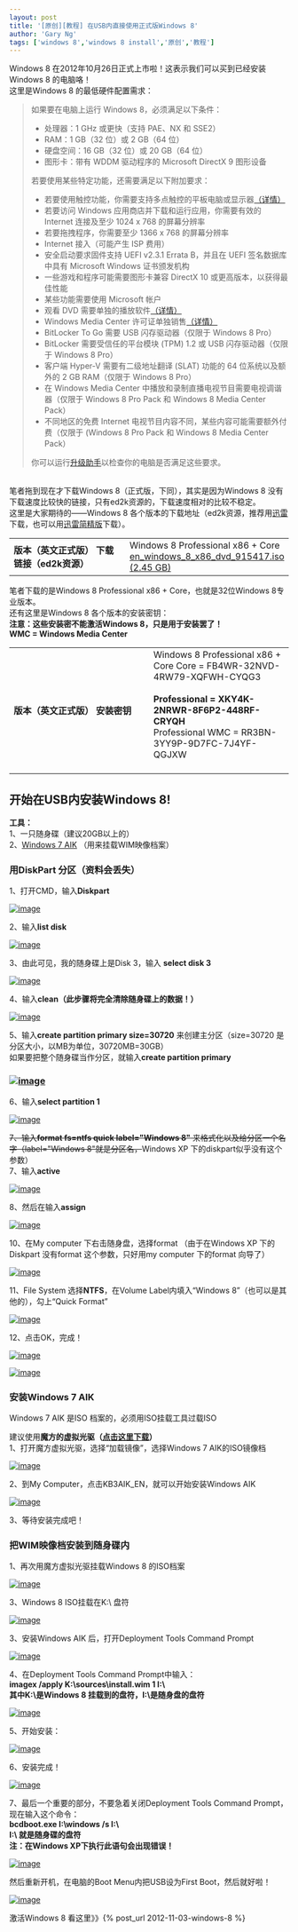 ```yaml
---
layout: post
title: '[原创][教程] 在USB内直接使用正式版Windows 8'
author: 'Gary Ng'
tags: ['windows 8','windows 8 install','原创','教程']
---
```


Windows 8 在2012年10月26日正式上市啦！这表示我们可以买到已经安装Windows
8 的电脑咯！  
 这里是Windows 8 的最低硬件配置需求：  

> 如果要在电脑上运行 Windows 8，必须满足以下条件：  
>
> -   处理器：1 GHz 或更快（支持 PAE、NX 和 SSE2）  
> -   RAM：1 GB（32 位）或 2 GB（64 位）  
> -   硬盘空间：16 GB（32 位）或 20 GB（64 位）  
> -   图形卡：带有 WDDM 驱动程序的 Microsoft DirectX 9 图形设备
>
> 若要使用某些特定功能，还需要满足以下附加要求：  
>
> -   若要使用触控功能，你需要支持多点触控的平板电脑或显示器[（详情）](http://windows.microsoft.com/zh-CN/windows-8/multitouch-harware-reqs)  
> -   若要访问 Windows 应用商店并下载和运行应用，你需要有效的 Internet
>     连接及至少 1024 x 768 的屏幕分辨率  
> -   若要拖拽程序，你需要至少 1366 x 768 的屏幕分辨率  
> -   Internet 接入（可能产生 ISP 费用）  
> -   安全启动要求固件支持 UEFI v2.3.1 Errata B，并且在 UEFI
>     签名数据库中具有 Microsoft Windows 证书颁发机构  
> -   一些游戏和程序可能需要图形卡兼容 DirectX 10
>     或更高版本，以获得最佳性能  
> -   某些功能需要使用 Microsoft 帐户  
> -   观看 DVD
>     需要单独的播放软件[（详情）](http://windows.microsoft.com/zh-CN/windows/dvd-playback-help)  
> -   Windows Media Center
>     许可证单独销售[（详情）](http://windows.microsoft.com/zh-CN/windows-8/feature-packs)  
> -   BitLocker To Go 需要 USB 闪存驱动器（仅限于 Windows 8 Pro）  
> -   BitLocker 需要受信任的平台模块 (TPM) 1.2 或 USB 闪存驱动器（仅限于
>     Windows 8 Pro）  
> -   客户端 Hyper-V 需要有二级地址翻译 (SLAT) 功能的 64
>     位系统以及额外的 2 GB RAM（仅限于 Windows 8 Pro）  
> -   在 Windows Media Center
>     中播放和录制直播电视节目需要电视调谐器（仅限于 Windows 8 Pro Pack
>     和 Windows 8 Media Center Pack）  
> -   不同地区的免费 Internet
>     电视节目内容不同，某些内容可能需要额外付费（仅限于 (Windows 8 Pro
>     Pack 和 Windows 8 Media Center Pack）
>
> 你可以运行[升级助手](http://windows.microsoft.com/zh-CN/windows-8/upgrade-to-windows-8)以检查你的电脑是否满足这些要求。

<!-- More -->
   
 笔者拖到现在才下载Windows 8（正式版，下同），其实是因为Windows 8
没有下载速度比较快的链接，只有ed2k资源的，下载速度相对的比较不稳定。  
 这里是大家期待的——Windows 8
各个版本的下载地址（ed2k资源，推荐用[迅雷](http://dl.xunlei.com/xl7.html)下载，也可以用[迅雷简精版](http://mini.xunlei.com/)下载）。  

<table>
<colgroup>
<col width="50%" />
<col width="50%" />
</colgroup>
<tbody>
<tr class="odd">
<td align="left"><strong>版本（英文正式版）</strong>
<strong>下载链接（ed2k资源）</strong></td>
<td align="left">Windows 8 Professional x86 + Core
<a href="ed2k://|file|en_windows_8_x86_dvd_915417.iso|2632460288|C357F5451EB803897CAA93437E0A7535|/">en_windows_8_x86_dvd_915417.iso (2.45 GB)</a></td>
</tr>
</tbody>
</table>

  
 笔者下载的是Windows 8 Professional x86 + Core，也就是32位Windows
8专业版本。  
 还有这里是Windows 8 各个版本的安装密钥：  
 **注意：这些安装密不能激活Windows 8，只是用于安装罢了！**  
 **WMC = Windows Media Center**  

<table>
<colgroup>
<col width="50%" />
<col width="50%" />
</colgroup>
<tbody>
<tr class="odd">
<td align="left"><strong>版本（英文正式版）</strong>
<strong>安装密钥</strong></td>
<td align="left">Windows 8 Professional x86 + Core
Core = FB4WR-32NVD-4RW79-XQFWH-CYQG3<br /> <strong><br /></strong> <strong>Professional = XKY4K-2NRWR-8F6P2-448RF-CRYQH</strong><br /> Professional WMC = RR3BN-3YY9P-9D7FC-7J4YF-QGJXW<br /><br /></td>
</tr>
</tbody>
</table>

  

## **开始在USB内安装Windows 8!**

**工具：**  
 1、一只随身碟（建议20GB以上的）  
 2、[Windows 7
AIK](http://download.microsoft.com/download/8/E/9/8E9BBC64-E6F8-457C-9B8D-F6C9A16E6D6A/KB3AIK_EN.iso)
（用来挂载WIM映像档案）  
  

### **用DiskPart 分区（资料会丢失）**

1、打开CMD，输入**Diskpart**  

[![image](http://lh5.ggpht.com/-sysPaxazumY/UJIpsB_O5xI/AAAAAAAACdk/AXrK3tqDPuY/image_thumb%25255B1%25255D.png?imgmax=800 "image")](http://lh4.ggpht.com/-ZCILUJ-AYSw/UJIprDrxQII/AAAAAAAACdc/5V99Cpp-Eq4/s1600-h/image%25255B3%25255D.png)  
  
 2、输入**list disk**  

[![image](http://lh3.ggpht.com/-nr1IqoVder8/UJIpuLV4eBI/AAAAAAAACd0/ksEtml6nwIg/image_thumb%25255B2%25255D.png?imgmax=800 "image")](http://lh4.ggpht.com/-CQzouyomP2U/UJIptOf1VCI/AAAAAAAACdo/tPZecgivxmY/s1600-h/image%25255B6%25255D.png)  
  
 3、由此可见，我的随身碟上是Disk 3，输入 **select disk 3**  

[![image](http://lh3.ggpht.com/-2ZuWfYPbTvY/UJIpwa6nF8I/AAAAAAAACeE/HStRAilFLR4/image_thumb%25255B5%25255D.png?imgmax=800 "image")](http://lh4.ggpht.com/-xGyGyGAytPA/UJIpvRuEM7I/AAAAAAAACd4/YyZTfuikWo0/s1600-h/image%25255B15%25255D.png)  
  
 4、输入**clean（此步骤将完全清除随身碟上的数据！）**  

[![image](http://lh4.ggpht.com/-0RWYnjeWsmc/UJIpz-nG_ZI/AAAAAAAACeU/vsUhuFUaBYc/image_thumb%25255B6%25255D.png?imgmax=800 "image")](http://lh6.ggpht.com/-uzc5VS_8EYc/UJIpxiodYRI/AAAAAAAACeM/IJyfkn1vO38/s1600-h/image%25255B18%25255D.png)  
  
 5、输入**create partition primary size=30720** 来创建主分区（size=30720
是分区大小，以MB为单位，30720MB=30GB）  
 如果要把整个随身碟当作分区，就输入**create partition primary**  

### [![image](http://lh5.ggpht.com/-Iq_vlctgv68/UJIp6Gy-JqI/AAAAAAAACek/9uX2FWYlpHU/image_thumb%25255B7%25255D.png?imgmax=800 "image")](http://lh3.ggpht.com/-a2JCq5eTcjY/UJIp0xFxjJI/AAAAAAAACeY/DCb50WL9JS8/image%25255B21%25255D.png?imgmax=800)

  
 6、输入**select partition 1**  

[![image](http://lh3.ggpht.com/-CT68Zh6wIe8/UJIp8Tl_OOI/AAAAAAAACew/yz0OAbhcI2g/image_thumb%25255B8%25255D.png?imgmax=800 "image")](http://lh6.ggpht.com/-_j2PLRo1KIg/UJIp7OgrRqI/AAAAAAAACes/5FHdFEpaSDU/s1600-h/image%25255B24%25255D.png)  
  
 <s>7、输入**format fs=ntfs quick label="Windows 8"**
来格式化以及给分区一个名字（label="Windows 8"就是分区名，</s>Windows XP
下的diskpart似乎没有这个参数）  
 7、输入**active**  

[![image](http://lh6.ggpht.com/-ITl22PDO5S8/UJIp-CY7N8I/AAAAAAAACfE/OG1HuHWE-Mg/image_thumb%25255B9%25255D.png?imgmax=800 "image")](http://lh4.ggpht.com/-cv6NUROjAmc/UJIp9Ig5FiI/AAAAAAAACe8/joLwHRg-yaw/s1600-h/image%25255B27%25255D.png)  
  
 8、然后在输入**assign**  

[![image](http://lh3.ggpht.com/-lFNNO3plUPw/UJIqAklyXbI/AAAAAAAACfU/yfbqQ1l3CXA/image_thumb%25255B10%25255D.png?imgmax=800 "image")](http://lh4.ggpht.com/-tcoMUDZIFWA/UJIp_uLbBGI/AAAAAAAACfI/4smDsYy9RSc/s1600-h/image%25255B30%25255D.png)  
  
 10、在My computer 下右击随身盘，选择format （由于在Windows XP
下的Diskpart 没有format 这个参数，只好用my computer 下的format
向导了）  

[![image](http://lh4.ggpht.com/-7L9FOxh7dP0/UJIqGnpb2wI/AAAAAAAACfk/6QGYtwd8xfs/image_thumb%25255B11%25255D.png?imgmax=800 "image")](http://lh5.ggpht.com/-vptK6hRpMtE/UJIqBul0MVI/AAAAAAAACfY/2mw1fBrSG2I/image%25255B33%25255D.png?imgmax=800)  
  
 11、File System 选择**NTFS**，在Volume Label内填入“Windows
8”（也可以是其他的），勾上“Quick Format”  

[![image](http://lh6.ggpht.com/-BPgEZYZ2wfA/UJIqJ3EYobI/AAAAAAAACf0/8NbUSN-u2BY/image_thumb%25255B13%25255D.png?imgmax=800 "image")](http://lh5.ggpht.com/-0LK3OcJnc4Q/UJIqHmQkBjI/AAAAAAAACfs/RxYUtauzlYk/s1600-h/image%25255B39%25255D.png)  
  
 12、点击OK，完成！  

[![image](http://lh6.ggpht.com/--TjnZilUcBg/UJIqL5aEWdI/AAAAAAAACgA/HpGUc0rml54/image_thumb%25255B14%25255D.png?imgmax=800 "image")](http://lh5.ggpht.com/-_7SadVpBpgk/UJIqLN8GB-I/AAAAAAAACf8/OKCC9ocot6o/s1600-h/image%25255B42%25255D.png)  

[![image](http://lh4.ggpht.com/-NIRnFf2ed4U/UJIqNrzLWWI/AAAAAAAACgQ/uiRaTjQVNWM/image_thumb%25255B15%25255D.png?imgmax=800 "image")](http://lh3.ggpht.com/-bDanMoG7m0g/UJIqMxTVAzI/AAAAAAAACgM/wyy_L9vneWw/s1600-h/image%25255B45%25255D.png)  
  
  

### **安装Windows 7 AIK**

Windows 7 AIK 是ISO 档案的，必须用ISO挂载工具过载ISO  

建议使用**魔方的虚拟光驱（[点击这里下载](http://www.mediafire.com/?9q2cb7qpiscp5ks)）**  
 1、打开魔方虚拟光驱，选择“加载镜像”，选择Windows 7 AIK的ISO镜像档  

[![image](http://lh6.ggpht.com/-QUdCwiIQpgM/UJH6BDQIqsI/AAAAAAAACaA/mljbkyuLTX0/image_thumb%25255B15%25255D.png?imgmax=800 "image")](http://lh5.ggpht.com/-7XJ7I_1Knf0/UJH5_0lUNrI/AAAAAAAACZ0/v6GHrgLA1MM/s1600-h/image%25255B47%25255D.png)  
  
 2、到My Computer，点击KB3AIK\_EN，就可以开始安装Windows AIK  

[![image](http://lh3.ggpht.com/-88FQO-jxBx8/UJH6DUNIDxI/AAAAAAAACaQ/Cq001CaTL84/image_thumb%25255B16%25255D.png?imgmax=800 "image")](http://lh6.ggpht.com/-gi37f-0x8yQ/UJH6CaRP8lI/AAAAAAAACaI/iwLe7unkD2M/s1600-h/image%25255B50%25255D.png)  
  
 3、等待安装完成吧！  
  

### **把WIM映像档安装到随身碟内**

1、再次用魔方虚拟光驱挂载Windows 8 的ISO档案  

[![image](http://lh4.ggpht.com/-E3Yo25Fd55Q/UJH6FvgIvLI/AAAAAAAACac/KqrNN_PWr5s/image_thumb%25255B18%25255D.png?imgmax=800 "image")](http://lh4.ggpht.com/-CiGpQHr00sI/UJH6Eu2crjI/AAAAAAAACaU/PzSlHSFFINk/s1600-h/image%25255B56%25255D.png)  
  
 3、Windows 8 ISO挂载在K:\\ 盘符  

[![image](http://lh5.ggpht.com/-wqmubYcP5PQ/UJH6IYOCBuI/AAAAAAAACaw/ql_6sD2G-q8/image_thumb%25255B19%25255D.png?imgmax=800 "image")](http://lh6.ggpht.com/-5nwatCFH-oA/UJH6HZj7_LI/AAAAAAAACao/mM6JgS7Ncfs/s1600-h/image%25255B59%25255D.png)  
  
 3、安装Windows AIK 后，打开Deployment Tools Command Prompt  

[![image](http://lh4.ggpht.com/-OtS6tvGjP0s/UJH6LDzezSI/AAAAAAAACbA/rCvdTxbXjJE/image_thumb%25255B17%25255D.png?imgmax=800 "image")](http://lh4.ggpht.com/-6Rj5znt4fBk/UJH6JnC8kvI/AAAAAAAACa4/JxENzKXDqT8/s1600-h/image%25255B53%25255D.png)  
  
 4、在Deployment Tools Command Prompt中输入：  
 **imagex /apply K:\\sources\\install.wim 1 I:\\**  
 **其中K:\\是Windows 8 挂载到的盘符，I:\\是随身盘的盘符**  

[![image](http://lh3.ggpht.com/-6MA5z9lVAYo/UJH6Nq-LB7I/AAAAAAAACbM/7H0X2ao0CPs/image_thumb%25255B20%25255D.png?imgmax=800 "image")](http://lh4.ggpht.com/-tN9OlmNXWQw/UJH6MQZ95_I/AAAAAAAACbE/qw26bBjXmWU/s1600-h/image%25255B62%25255D.png)  
  
 5、开始安装：  

[![image](http://lh3.ggpht.com/-kgMuBlnGwyw/UJH6PrSLQ8I/AAAAAAAACbg/f4UQaLRNo0o/image_thumb%25255B21%25255D.png?imgmax=800 "image")](http://lh3.ggpht.com/-OdcLa_RNnSI/UJH6Og_LAUI/AAAAAAAACbU/jR6ICzCMHBE/s1600-h/image%25255B65%25255D.png)  
  
 6、安装完成！  

[![image](http://lh3.ggpht.com/-_yAdqg9D7UY/UJH6R1l-2GI/AAAAAAAACbs/GXlceAonfY4/image_thumb%25255B22%25255D.png?imgmax=800 "image")](http://lh4.ggpht.com/-I7QPcnuFDQQ/UJH6QoGgsII/AAAAAAAACbo/HS3FOSgzUlU/s1600-h/image%25255B68%25255D.png)  
  
 7、最后一个重要的部分，不要急着关闭Deployment Tools Command
Prompt，现在输入这个命令：  
 **bcdboot.exe I:\\windows /s I:\\**  
 **I:\\ 就是随身碟的盘符**  
 **注：在Windows XP下执行此语句会出现错误！**  

[![image](http://lh3.ggpht.com/-CvmhqFMNIGQ/UJH6T5cyLAI/AAAAAAAACb8/oEspzORic6o/image_thumb%25255B23%25255D.png?imgmax=800 "image")](http://lh5.ggpht.com/-fmPy26zDlRQ/UJH6S2B4HaI/AAAAAAAACb0/zTEUTTK_2d8/s1600-h/image%25255B71%25255D.png)  
  
 然后重新开机，在电脑的Boot Menu内把USB设为First Boot，然后就好啦！  

[![image](http://lh3.ggpht.com/-milJzRtCbIc/UJIqQMYob5I/AAAAAAAACgk/cS8RFd4cjKU/image_thumb%25255B17%25255D.png?imgmax=800 "image")](http://lh6.ggpht.com/-1irRR6JE9yc/UJIqOv19xkI/AAAAAAAACgc/fmMVhjglWQk/s1600-h/image%25255B49%25255D.png)  
  
  
  
 激活Windows 8
看这里》》{% post_url 2012-11-03-windows-8 %}

